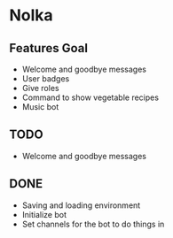 # Nolka


## Features Goal
- Welcome and goodbye messages
- User badges
- Give roles
- Command to show vegetable recipes
- Music bot

## TODO
- Welcome and goodbye messages

## DONE
- Saving and loading environment
- Initialize bot
- Set channels for the bot to do things in
